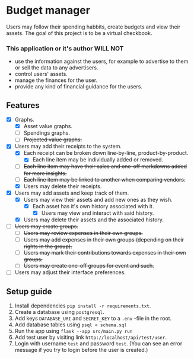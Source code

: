 # Budget manager

Users may follow their spending habbits, create budgets and view their assets. The goal of this project is to be a virtual checkbook.

### This application or it's author WILL NOT
- use the information against the users, for example to advertise to them or sell the data to any advertisers.
- control users' assets.
- manage the finances for the user.
- provide any kind of financial guidance for the users.

## Features
- [x] Graphs.
  - [x] Asset value graphs.
  - [ ] Spendings graphs.
  - [ ] ~~Projected value graphs.~~
- [x] Users may add their receipts to the system.
  - [x] Each receipt can be broken down line-by-line, product-by-product.
    - [x] Each line item may be individually added or removed.
  - [ ] ~~Each line item may have their sales and one-off markdowns added for more insights.~~
  - [ ] ~~Each line item may be linked to another when comparing vendors.~~
  - [x] Users may delete their receipts.
- [x] Users may add assets and keep track of them.
  - [x] Users may view their assets and add new ones as they wish.
    - [x] Each asset has it's own history associated with it.
      - [x] Users may view and interact with said history.
  - [x] Users may delete their assets and the associated history.
- [ ] ~~Users may create groups.~~
  - [ ] ~~Users may review expenses in their own groups.~~
  - [ ] ~~Users may add expenses in their own groups (depending on their rights in the group).~~
  - [ ] ~~Users may mark their contributions towards expenses in their own groups.~~
  - [ ] ~~Users may create one-off groups for event and such.~~
- [ ] Users may adjust their interface preferences.

## Setup guide

1. Install dependencies `pip install -r requirements.txt`.
2. Create a database using `postgresql`.
3. Add keys `DATABASE_URI` and `SECRET_KEY` to a `.env` -file in the root.
4. Add database tables using `psql < schema.sql`
5. Run the app using `flask --app src/main.py run`
6. Add test user by visiting link `http://localhost/api/test/user`.
7. Login with username `test` and password `test`. (You can see an error message if you try to login before the user is created.)
